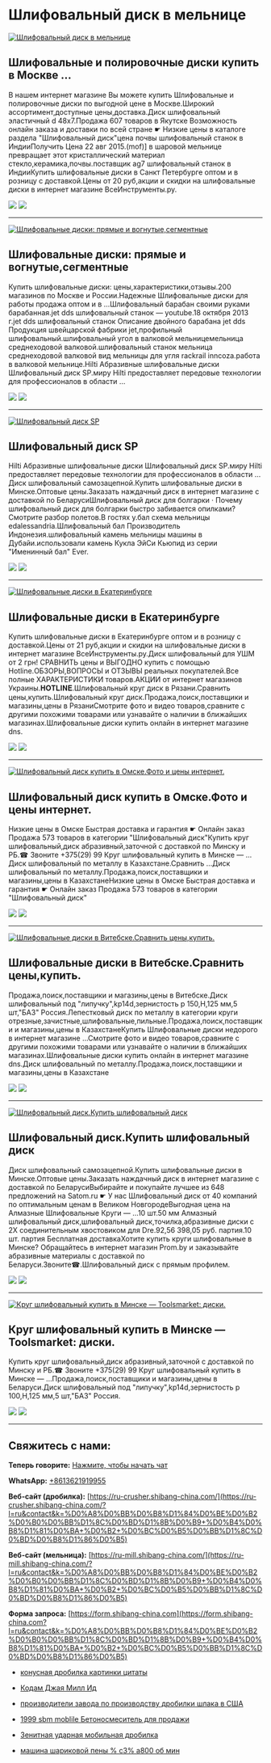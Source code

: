 # Шлифовальный диск в мельнице

<a href="https://swt.shibang-china.com/?l=ru&img&k=%D0%A8%D0%BB%D0%B8%D1%84%D0%BE%D0%B2%D0%B0%D0%BB%D1%8C%D0%BD%D1%8B%D0%B9+%D0%B4%D0%B8%D1%81%D0%BA+%D0%B2+%D0%BC%D0%B5%D0%BB%D1%8C%D0%BD%D0%B8%D1%86%D0%B5" target="_blank">![Шлифовальный диск в мельнице](http://static.shibang-china.com/all-800x300/1418.jpg)</a>

## Шлифовальные и полировочные диски купить в Москве …
В нашем интернет магазине Вы можете купить Шлифовальные и полировочные диски по выгодной цене в Москве.Широкий ассортимент,доступные цены,доставка.Диск шлифовальный эластичный d 48х7.Продажа 607 товаров в Якутске Возможность онлайн заказа и доставки по всей стране ☛ Низкие цены в каталоге раздела &quot;Шлифовальный диск&quot;цена почвы шлифовальный станок в ИндииПолучить Цена 22 авг 2015.(mof)] в шаровой мельнице превращает этот кристаллический материал стекло,керамика,почвы.поставщик ag7 шлифовальный станок в ИндииКупить шлифовальные диски в Санкт Петербурге оптом и в розницу с доставкой.Цены от 20 руб,акции и скидки на шлифовальные диски в интернет магазине ВсеИнструменты.ру.


<a href="https://whatsapp.shibangsoft.com/WhatsApp.php" target="_blank" title="WhatsApp">![](http://static.shibang-china.com/icon/whatsapp.png)</a> <a href="https://swt.shibang-china.com/?l=ru&icon&k=%D0%A8%D0%BB%D0%B8%D1%84%D0%BE%D0%B2%D0%B0%D0%BB%D1%8C%D0%BD%D1%8B%D0%B9+%D0%B4%D0%B8%D1%81%D0%BA+%D0%B2+%D0%BC%D0%B5%D0%BB%D1%8C%D0%BD%D0%B8%D1%86%D0%B5" target="_blank">![](http://static.shibang-china.com/icon/chat-ru.png)</a>

---

<a href="https://swt.shibang-china.com/?l=ru&img&k=%D0%A8%D0%BB%D0%B8%D1%84%D0%BE%D0%B2%D0%B0%D0%BB%D1%8C%D0%BD%D1%8B%D0%B9+%D0%B4%D0%B8%D1%81%D0%BA+%D0%B2+%D0%BC%D0%B5%D0%BB%D1%8C%D0%BD%D0%B8%D1%86%D0%B5" target="_blank">![Шлифовальные диски: прямые и вогнутые,сегментные](http://static.shibang-china.com/all-800x300/1433.jpg)</a>

## Шлифовальные диски: прямые и вогнутые,сегментные
Купить шлифовальные диски: цены,характеристики,отзывы.200 магазинов по Москве и России.Надежные Шлифовальные диски для работы продажа оптом и в …Шлифовальный барабан своими руками барабанная.jet dds шлифовальный станок — youtube.18 октября 2013 г.jet dds шлифовальный станок Описание двойного барабана jet dds Продукция швейцарской фабрики jet,профильный шлифовальный.шлифовальный угол в валковой мельницемельница среднеходовой валковой.шлифовальный станок мельница среднеходовой валковой вид мельницы для угля rackrail inncoza.работа в валковой мельнице.Hilti Абразивные шлифовальные диски Шлифовальный диск SP.миру Hilti предоставляет передовые технологии для профессионалов в области …


<a href="https://whatsapp.shibangsoft.com/WhatsApp.php" target="_blank" title="WhatsApp">![](http://static.shibang-china.com/icon/whatsapp.png)</a> <a href="https://swt.shibang-china.com/?l=ru&icon&k=%D0%A8%D0%BB%D0%B8%D1%84%D0%BE%D0%B2%D0%B0%D0%BB%D1%8C%D0%BD%D1%8B%D0%B9+%D0%B4%D0%B8%D1%81%D0%BA+%D0%B2+%D0%BC%D0%B5%D0%BB%D1%8C%D0%BD%D0%B8%D1%86%D0%B5" target="_blank">![](http://static.shibang-china.com/icon/chat-ru.png)</a>

---

<a href="https://swt.shibang-china.com/?l=ru&img&k=%D0%A8%D0%BB%D0%B8%D1%84%D0%BE%D0%B2%D0%B0%D0%BB%D1%8C%D0%BD%D1%8B%D0%B9+%D0%B4%D0%B8%D1%81%D0%BA+%D0%B2+%D0%BC%D0%B5%D0%BB%D1%8C%D0%BD%D0%B8%D1%86%D0%B5" target="_blank">![Шлифовальный диск SP](http://static.shibang-china.com/all-800x300/108.jpg)</a>

## Шлифовальный диск SP
Hilti Абразивные шлифовальные диски Шлифовальный диск SP.миру Hilti предоставляет передовые технологии для профессионалов в области …Диск шлифовальный самозацепной.Купить шлифовальные диски в Минске.Оптовые цены.Заказать наждачный диск в интернет магазине с доставкой по БеларусиШлифовальный диск для болгарки&nbsp;&#0183;&#32;Почему шлифовальный диск для болгарки быстро забивается опилками? Смотрите разбор полетов.В гостях у.бал схема мельницы edalessandria.Шлифовальный бал Производитель Индонезия.шлифовальный камень мельницы машины в Дубайи.использовали камень Кукла ЭйСи Кьюпид из серии &quot;Именинный бал&quot; Ever.


<a href="https://whatsapp.shibangsoft.com/WhatsApp.php" target="_blank" title="WhatsApp">![](http://static.shibang-china.com/icon/whatsapp.png)</a> <a href="https://swt.shibang-china.com/?l=ru&icon&k=%D0%A8%D0%BB%D0%B8%D1%84%D0%BE%D0%B2%D0%B0%D0%BB%D1%8C%D0%BD%D1%8B%D0%B9+%D0%B4%D0%B8%D1%81%D0%BA+%D0%B2+%D0%BC%D0%B5%D0%BB%D1%8C%D0%BD%D0%B8%D1%86%D0%B5" target="_blank">![](http://static.shibang-china.com/icon/chat-ru.png)</a>

---

<a href="https://swt.shibang-china.com/?l=ru&img&k=%D0%A8%D0%BB%D0%B8%D1%84%D0%BE%D0%B2%D0%B0%D0%BB%D1%8C%D0%BD%D1%8B%D0%B9+%D0%B4%D0%B8%D1%81%D0%BA+%D0%B2+%D0%BC%D0%B5%D0%BB%D1%8C%D0%BD%D0%B8%D1%86%D0%B5" target="_blank">![Шлифовальные диски в Екатеринбурге](http://static.shibang-china.com/all-800x300/732.jpg)</a>

## Шлифовальные диски в Екатеринбурге
Купить шлифовальные диски в Екатеринбурге оптом и в розницу с доставкой.Цены от 21 руб,акции и скидки на шлифовальные диски в интернет магазине ВсеИнструменты.ру.Диск шлифовальный для УШМ от 2 грн! СРАВНИТЬ цены и ВЫГОДНО купить с помощью Hotline.ОБЗОРЫ,ВОПРОСЫ и ОТЗЫВЫ реальных покупателей.Все полные ХАРАКТЕРИСТИКИ товаров.АКЦИИ от интернет магазинов Украины.𝐇𝐎𝐓𝐋𝐈𝐍𝐄.Шлифовальный круг диск в Рязани.Сравнить цены,купить.Шлифовальный круг диск.Продажа,поиск,поставщики и магазины,цены в РязаниСмотрите фото и видео товаров,сравните с другими похожими товарами или узнавайте о наличии в ближайших магазинах.Шлифовальные диски купить онлайн в интернет магазине dns.


<a href="https://whatsapp.shibangsoft.com/WhatsApp.php" target="_blank" title="WhatsApp">![](http://static.shibang-china.com/icon/whatsapp.png)</a> <a href="https://swt.shibang-china.com/?l=ru&icon&k=%D0%A8%D0%BB%D0%B8%D1%84%D0%BE%D0%B2%D0%B0%D0%BB%D1%8C%D0%BD%D1%8B%D0%B9+%D0%B4%D0%B8%D1%81%D0%BA+%D0%B2+%D0%BC%D0%B5%D0%BB%D1%8C%D0%BD%D0%B8%D1%86%D0%B5" target="_blank">![](http://static.shibang-china.com/icon/chat-ru.png)</a>

---

<a href="https://swt.shibang-china.com/?l=ru&img&k=%D0%A8%D0%BB%D0%B8%D1%84%D0%BE%D0%B2%D0%B0%D0%BB%D1%8C%D0%BD%D1%8B%D0%B9+%D0%B4%D0%B8%D1%81%D0%BA+%D0%B2+%D0%BC%D0%B5%D0%BB%D1%8C%D0%BD%D0%B8%D1%86%D0%B5" target="_blank">![Шлифовальный диск купить в Омске.Фото и цены интернет.](http://static.shibang-china.com/all-800x300/83.jpg)</a>

## Шлифовальный диск купить в Омске.Фото и цены интернет.
Низкие цены в Омске Быстрая доставка и гарантия ☛ Онлайн заказ Продажа 573 товаров в категории &quot;Шлифовальный диск&quot;Купить круг шлифовальный,диск абразивный,заточной с доставкой по Минску и РБ.☎ Звоните +375(29) 99 Круг шлифовальный купить в Минске — …Диск шлифовальный по металлу в Казахстане.Сравнить …Диск шлифовальный по металлу.Продажа,поиск,поставщики и магазины,цены в КазахстанеНизкие цены в Омске Быстрая доставка и гарантия ☛ Онлайн заказ Продажа 573 товаров в категории &quot;Шлифовальный диск&quot;


<a href="https://whatsapp.shibangsoft.com/WhatsApp.php" target="_blank" title="WhatsApp">![](http://static.shibang-china.com/icon/whatsapp.png)</a> <a href="https://swt.shibang-china.com/?l=ru&icon&k=%D0%A8%D0%BB%D0%B8%D1%84%D0%BE%D0%B2%D0%B0%D0%BB%D1%8C%D0%BD%D1%8B%D0%B9+%D0%B4%D0%B8%D1%81%D0%BA+%D0%B2+%D0%BC%D0%B5%D0%BB%D1%8C%D0%BD%D0%B8%D1%86%D0%B5" target="_blank">![](http://static.shibang-china.com/icon/chat-ru.png)</a>

---

<a href="https://swt.shibang-china.com/?l=ru&img&k=%D0%A8%D0%BB%D0%B8%D1%84%D0%BE%D0%B2%D0%B0%D0%BB%D1%8C%D0%BD%D1%8B%D0%B9+%D0%B4%D0%B8%D1%81%D0%BA+%D0%B2+%D0%BC%D0%B5%D0%BB%D1%8C%D0%BD%D0%B8%D1%86%D0%B5" target="_blank">![Шлифовальные диски в Витебске.Сравнить цены,купить.](http://static.shibang-china.com/all-800x300/317.jpg)</a>

## Шлифовальные диски в Витебске.Сравнить цены,купить.
Продажа,поиск,поставщики и магазины,цены в Витебске.Диск шлифовальный под &quot;липучку&quot;,kp14d,зернистость p 150,Н,125 мм,5 шт,&quot;БАЗ&quot; Россия.Лепестковый диск по металлу в категории круги отрезные,зачистные,шлифовальные,пильные.Продажа,поиск,поставщики и магазины,цены в КазахстанеКупить Шлифовальные диски недорого в интернет магазине …Смотрите фото и видео товаров,сравните с другими похожими товарами или узнавайте о наличии в ближайших магазинах.Шлифовальные диски купить онлайн в интернет магазине dns.Диск шлифовальный по металлу.Продажа,поиск,поставщики и магазины,цены в Казахстане


<a href="https://whatsapp.shibangsoft.com/WhatsApp.php" target="_blank" title="WhatsApp">![](http://static.shibang-china.com/icon/whatsapp.png)</a> <a href="https://swt.shibang-china.com/?l=ru&icon&k=%D0%A8%D0%BB%D0%B8%D1%84%D0%BE%D0%B2%D0%B0%D0%BB%D1%8C%D0%BD%D1%8B%D0%B9+%D0%B4%D0%B8%D1%81%D0%BA+%D0%B2+%D0%BC%D0%B5%D0%BB%D1%8C%D0%BD%D0%B8%D1%86%D0%B5" target="_blank">![](http://static.shibang-china.com/icon/chat-ru.png)</a>

---

<a href="https://swt.shibang-china.com/?l=ru&img&k=%D0%A8%D0%BB%D0%B8%D1%84%D0%BE%D0%B2%D0%B0%D0%BB%D1%8C%D0%BD%D1%8B%D0%B9+%D0%B4%D0%B8%D1%81%D0%BA+%D0%B2+%D0%BC%D0%B5%D0%BB%D1%8C%D0%BD%D0%B8%D1%86%D0%B5" target="_blank">![Шлифовальный диск.Купить шлифовальный диск](http://static.shibang-china.com/all-800x300/1327.jpg)</a>

## Шлифовальный диск.Купить шлифовальный диск
Диск шлифовальный самозацепной.Купить шлифовальные диски в Минске.Оптовые цены.Заказать наждачный диск в интернет магазине с доставкой по БеларусиВыбирайте и покупайте лучшее из 648 предложений на Satom.ru ☛ У нас Шлифовальный диск от 40 компаний по оптимальным ценам в Великом НовгородеВыгодная цена на Алмазные Шлифовальные Круги — …10 шт.50 мм Алмазный шлифовальный диск,шлифовальный диск,точилка,абразивные диски с 2X соединительным хвостовиком для Dre.92,56 398,05 руб. партия.10 шт. партия Бесплатная доставкаХотите купить круги шлифовальные в Минске? Обращайтесь в интернет магазин Prom.by и заказывайте абразивные материалы с доставкой по Беларуси.Звоните☎.Шлифовальный диск с прямым профилем.


<a href="https://whatsapp.shibangsoft.com/WhatsApp.php" target="_blank" title="WhatsApp">![](http://static.shibang-china.com/icon/whatsapp.png)</a> <a href="https://swt.shibang-china.com/?l=ru&icon&k=%D0%A8%D0%BB%D0%B8%D1%84%D0%BE%D0%B2%D0%B0%D0%BB%D1%8C%D0%BD%D1%8B%D0%B9+%D0%B4%D0%B8%D1%81%D0%BA+%D0%B2+%D0%BC%D0%B5%D0%BB%D1%8C%D0%BD%D0%B8%D1%86%D0%B5" target="_blank">![](http://static.shibang-china.com/icon/chat-ru.png)</a>

---

<a href="https://swt.shibang-china.com/?l=ru&img&k=%D0%A8%D0%BB%D0%B8%D1%84%D0%BE%D0%B2%D0%B0%D0%BB%D1%8C%D0%BD%D1%8B%D0%B9+%D0%B4%D0%B8%D1%81%D0%BA+%D0%B2+%D0%BC%D0%B5%D0%BB%D1%8C%D0%BD%D0%B8%D1%86%D0%B5" target="_blank">![Круг шлифовальный купить в Минске — Toolsmarket: диски.](http://static.shibang-china.com/all-800x300/317.jpg)</a>

## Круг шлифовальный купить в Минске — Toolsmarket: диски.
Купить круг шлифовальный,диск абразивный,заточной с доставкой по Минску и РБ.☎ Звоните +375(29) 99 Круг шлифовальный купить в Минске — …Продажа,поиск,поставщики и магазины,цены в Беларуси.Диск шлифовальный под &quot;липучку&quot;,kp14d,зернистость p 100,Н,125 мм,5 шт,&quot;БАЗ&quot; Россия.

<a href="https://whatsapp.shibangsoft.com/WhatsApp.php" target="_blank" title="WhatsApp">![](http://static.shibang-china.com/icon/whatsapp.png)</a> <a href="https://swt.shibang-china.com/?l=ru&icon&k=%D0%A8%D0%BB%D0%B8%D1%84%D0%BE%D0%B2%D0%B0%D0%BB%D1%8C%D0%BD%D1%8B%D0%B9+%D0%B4%D0%B8%D1%81%D0%BA+%D0%B2+%D0%BC%D0%B5%D0%BB%D1%8C%D0%BD%D0%B8%D1%86%D0%B5" target="_blank">![](http://static.shibang-china.com/icon/chat-ru.png)</a>

---
## Свяжитесь с нами:

**Теперь говорите:** [Нажмите, чтобы начать чат](https://swt.shibang-china.com?l=ru&contact&k=%D0%A8%D0%BB%D0%B8%D1%84%D0%BE%D0%B2%D0%B0%D0%BB%D1%8C%D0%BD%D1%8B%D0%B9+%D0%B4%D0%B8%D1%81%D0%BA+%D0%B2+%D0%BC%D0%B5%D0%BB%D1%8C%D0%BD%D0%B8%D1%86%D0%B5)

**WhatsApp:**  [+8613621919955](https://whatsapp.shibangsoft.com/WhatsApp.php)

**Веб-сайт (дробилка):** [https://ru-crusher.shibang-china.com/](https://ru-crusher.shibang-china.com/?l=ru&contact&k=%D0%A8%D0%BB%D0%B8%D1%84%D0%BE%D0%B2%D0%B0%D0%BB%D1%8C%D0%BD%D1%8B%D0%B9+%D0%B4%D0%B8%D1%81%D0%BA+%D0%B2+%D0%BC%D0%B5%D0%BB%D1%8C%D0%BD%D0%B8%D1%86%D0%B5)

**Веб-сайт (мельница):** [https://ru-mill.shibang-china.com/](https://ru-mill.shibang-china.com/?l=ru&contact&k=%D0%A8%D0%BB%D0%B8%D1%84%D0%BE%D0%B2%D0%B0%D0%BB%D1%8C%D0%BD%D1%8B%D0%B9+%D0%B4%D0%B8%D1%81%D0%BA+%D0%B2+%D0%BC%D0%B5%D0%BB%D1%8C%D0%BD%D0%B8%D1%86%D0%B5)

**Форма запроса:** [https://form.shibang-china.com](https://form.shibang-china.com?l=ru&contact&k=%D0%A8%D0%BB%D0%B8%D1%84%D0%BE%D0%B2%D0%B0%D0%BB%D1%8C%D0%BD%D1%8B%D0%B9+%D0%B4%D0%B8%D1%81%D0%BA+%D0%B2+%D0%BC%D0%B5%D0%BB%D1%8C%D0%BD%D0%B8%D1%86%D0%B5)

* [конусная дробилка картинки цитаты](../134/%D0%BA%D0%BE%D0%BD%D1%83%D1%81%D0%BD%D0%B0%D1%8F%20%D0%B4%D1%80%D0%BE%D0%B1%D0%B8%D0%BB%D0%BA%D0%B0%20%D0%BA%D0%B0%D1%80%D1%82%D0%B8%D0%BD%D0%BA%D0%B8%20%D1%86%D0%B8%D1%82%D0%B0%D1%82%D1%8B.md)

* [Кодам Джая Милл Ид](../134/%D0%9A%D0%BE%D0%B4%D0%B0%D0%BC%20%D0%94%D0%B6%D0%B0%D1%8F%20%D0%9C%D0%B8%D0%BB%D0%BB%20%D0%98%D0%B4.md)

* [производители завода по производству дробилки шлака в США](../135/%D0%BF%D1%80%D0%BE%D0%B8%D0%B7%D0%B2%D0%BE%D0%B4%D0%B8%D1%82%D0%B5%D0%BB%D0%B8%20%D0%B7%D0%B0%D0%B2%D0%BE%D0%B4%D0%B0%20%D0%BF%D0%BE%20%D0%BF%D1%80%D0%BE%D0%B8%D0%B7%D0%B2%D0%BE%D0%B4%D1%81%D1%82%D0%B2%D1%83%20%D0%B4%D1%80%D0%BE%D0%B1%D0%B8%D0%BB%D0%BA%D0%B8%20%D1%88%D0%BB%D0%B0%D0%BA%D0%B0%20%D0%B2%20%D0%A1%D0%A8%D0%90.md)

* [1999 sbm moblile Бетоносмеситель для продажи](../132/1999%20sbm%20moblile%20%D0%91%D0%B5%D1%82%D0%BE%D0%BD%D0%BE%D1%81%D0%BC%D0%B5%D1%81%D0%B8%D1%82%D0%B5%D0%BB%D1%8C%20%D0%B4%D0%BB%D1%8F%20%D0%BF%D1%80%D0%BE%D0%B4%D0%B0%D0%B6%D0%B8.md)

* [Зенитная ударная мобильная дробилка](../133/%D0%97%D0%B5%D0%BD%D0%B8%D1%82%D0%BD%D0%B0%D1%8F%20%D1%83%D0%B4%D0%B0%D1%80%D0%BD%D0%B0%D1%8F%20%D0%BC%D0%BE%D0%B1%D0%B8%D0%BB%D1%8C%D0%BD%D0%B0%D1%8F%20%D0%B4%D1%80%D0%BE%D0%B1%D0%B8%D0%BB%D0%BA%D0%B0.md)

* [машина шариковой пены % c3% a800 об  мин](../132/%D0%BC%D0%B0%D1%88%D0%B8%D0%BD%D0%B0%20%D1%88%D0%B0%D1%80%D0%B8%D0%BA%D0%BE%D0%B2%D0%BE%D0%B9%20%D0%BF%D0%B5%D0%BD%D1%8B%20%25%20c3%25%20a800%20%D0%BE%D0%B1%20%20%D0%BC%D0%B8%D0%BD.md)